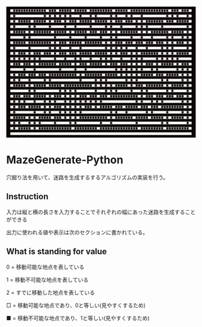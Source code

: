 ![](https://github.com/Sabanna-Hirokazu/MazeGenerate-Python/blob/master/sample.png)

# MazeGenerate-Python
穴掘り法を用いて、迷路を生成するするアルゴリズムの実装を行う。

## Instruction
入力は縦と横の長さを入力することでそれぞれの幅にあった迷路を生成することができる

出力に使われる値や表示は次のセクションに書かれている。

## What is standing for value 
0 = 移動可能な地点を表している

1 = 移動不可能な地点を表している

2 = すでに移動した地点を表している

□ = 移動可能な地点であり、0と等しい(見やすくするため)

■ = 移動不可能な地点であり、1と等しい(見やすくするため)
